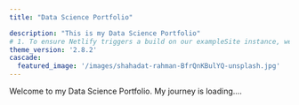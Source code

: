 ```yaml
---
title: "Data Science Portfolio"

description: "This is my Data Science Portfolio"
# 1. To ensure Netlify triggers a build on our exampleSite instance, we need to change a file in the exampleSite directory.
theme_version: '2.8.2'
cascade:
  featured_image: '/images/shahadat-rahman-BfrQnKBulYQ-unsplash.jpg'
---
```

Welcome to my Data Science Portfolio. My journey is loading....
